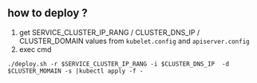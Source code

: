 ## how to deploy ?

  1. get SERVICE_CLUSTER_IP_RANG / CLUSTER_DNS_IP / CLUSTER_DOMAIN values from `kubelet.config` and `apiserver.config` 
  2. exec cmd
```
./deploy.sh -r $SERVICE_CLUSTER_IP_RANG -i $CLUSTER_DNS_IP  -d $CLUSTER_MOMAIN -s |kubectl apply -f - 
```
